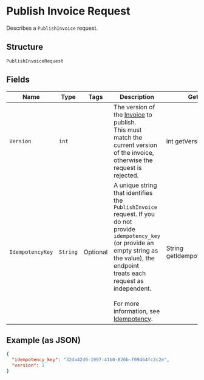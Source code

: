 
# Publish Invoice Request

Describes a `PublishInvoice` request.

## Structure

`PublishInvoiceRequest`

## Fields

| Name | Type | Tags | Description | Getter |
|  --- | --- | --- | --- | --- |
| `Version` | `int` |  | The version of the [Invoice](#type-invoice) to publish.<br>This must match the current version of the invoice,<br>otherwise the request is rejected. | int getVersion() |
| `IdempotencyKey` | `String` | Optional | A unique string that identifies the `PublishInvoice` request. If you do not<br>provide `idempotency_key` (or provide an empty string as the value), the endpoint<br>treats each request as independent.<br><br>For more information, see [Idempotency](https://developer.squareup.com/docs/docs/working-with-apis/idempotency). | String getIdempotencyKey() |

## Example (as JSON)

```json
{
  "idempotency_key": "32da42d0-1997-41b0-826b-f09464fc2c2e",
  "version": 1
}
```

